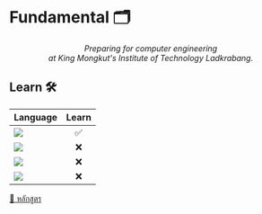 <h1>Fundamental 🗂️</h1>

<p align="center">
<i>Preparing for computer engineering<br>at King Mongkut's Institute of Technology Ladkrabang.</i>
</p>

<h2>Learn 🛠️</h2>

Language | Learn
----- | :-----:
<img src="https://img.shields.io/badge/C-00599C?style=for-the-badge&logo=c&logoColor=white"> | ✅
<img src="https://img.shields.io/badge/C%2B%2B-00599C?style=for-the-badge&logo=c%2B%2B&logoColor=white"> | ❌
<img src="https://img.shields.io/badge/Python-FFD43B?style=for-the-badge&logo=python&logoColor=white"> | ❌
<img src="https://img.shields.io/badge/Java-ED8B00?style=for-the-badge&logo=java&logoColor=white"> | ❌

[📌 หลักสูตร](https://www.reg.kmitl.ac.th/curriculum/file/bachelor/01/ce_con_c2564edit1.pdf)